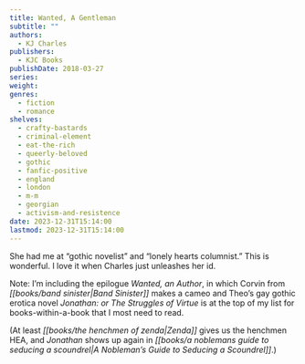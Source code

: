 ```yaml
---
title: Wanted, A Gentleman
subtitle: ""
authors:
  - KJ Charles
publishers:
  - KJC Books
publishDate: 2018-03-27
series: 
weight: 
genres:
  - fiction
  - romance
shelves:
  - crafty-bastards
  - criminal-element
  - eat-the-rich
  - queerly-beloved
  - gothic
  - fanfic-positive
  - england
  - london
  - m-m
  - georgian
  - activism-and-resistence
date: 2023-12-31T15:14:00
lastmod: 2023-12-31T15:14:00
---
```

She had me at “gothic novelist” and “lonely hearts columnist.” This is wonderful. I love it when Charles just unleashes her id.

Note: I’m including the epilogue *Wanted, an Author*, in which Corvin from *[[books/band sinister|Band Sinister]]* makes a cameo and Theo’s gay gothic erotica novel *Jonathan: or The Struggles of Virtue* is at the top of my list for books-within-a-book that I most need to read.

(At least *[[books/the henchmen of zenda|Zenda]]* gives us the henchmen HEA, and *Jonathan* shows up again in *[[books/a noblemans guide to seducing a scoundrel|A Nobleman’s Guide to Seducing a Scoundrel]]*.)